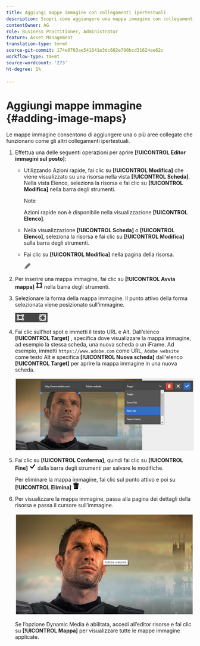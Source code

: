 ```yaml
---
title: Aggiungi mappe immagine con collegamenti ipertestuali
description: Scopri come aggiungere una mappa immagine con collegamenti ipertestuali a un’immagine.
contentOwner: AG
role: Business Practitioner, Administrator
feature: Asset Management
translation-type: tm+mt
source-git-commit: 174e0703ae541641e3dc602e700bcd31624ae62c
workflow-type: tm+mt
source-wordcount: '273'
ht-degree: 1%

---
```



# Aggiungi mappe immagine {#adding-image-maps}

Le mappe immagine consentono di aggiungere una o più aree collegate che funzionano come gli altri collegamenti ipertestuali.

1. Effettua una delle seguenti operazioni per aprire **[!UICONTROL Editor immagini sul posto]**:

   * Utilizzando Azioni rapide, fai clic su **[!UICONTROL Modifica]** che viene visualizzato su una risorsa nella vista **[!UICONTROL Scheda]**. Nella vista Elenco, seleziona la risorsa e fai clic su **[!UICONTROL Modifica]** nella barra degli strumenti.

      >[!NOTE]
      >
      >Azioni rapide non è disponibile nella visualizzazione **[!UICONTROL Elenco]**.

   * Nella visualizzazione **[!UICONTROL Scheda]** o **[!UICONTROL Elenco]**, seleziona la risorsa e fai clic su **[!UICONTROL Modifica]** sulla barra degli strumenti.
   * Fai clic su **[!UICONTROL Modifica]** nella pagina della risorsa.

      ![opzione modifica](assets/do-not-localize/edit_icon.png)

1. Per inserire una mappa immagine, fai clic su **[!UICONTROL Avvia mappa]** ![mappa immagine](assets/do-not-localize/image-map-icon.png) nella barra degli strumenti.
1. Selezionare la forma della mappa immagine. Il punto attivo della forma selezionata viene posizionato sull&#39;immagine.

   ![chlimage_1-422](assets/chlimage_1-422.png)

1. Fai clic sull’hot spot e immetti il testo URL e Alt. Dall’elenco **[!UICONTROL Target]** , specifica dove visualizzare la mappa immagine, ad esempio la stessa scheda, una nuova scheda o un iFrame. Ad esempio, immetti `https://www.adobe.com` come URL, `Adobe website` come testo Alt e specifica **[!UICONTROL Nuova scheda]** dall&#39;elenco **[!UICONTROL Target]** per aprire la mappa immagine in una nuova scheda.

   ![chlimage_1-423](assets/chlimage_1-423.png)

1. Fai clic su **[!UICONTROL Conferma]**, quindi fai clic su **[!UICONTROL Fine]** ![seleziona spunta](assets/do-not-localize/check-ok-done-icon.png) dalla barra degli strumenti per salvare le modifiche.

   Per eliminare la mappa immagine, fai clic sul punto attivo e poi su **[!UICONTROL Elimina]** ![Elimina](assets/do-not-localize/delete-solid-line.png).

1. Per visualizzare la mappa immagine, passa alla pagina dei dettagli della risorsa e passa il cursore sull’immagine.

   ![chlimage_1-426](assets/chlimage_1-426.png)

   Se l’opzione Dynamic Media è abilitata, accedi all’editor risorse e fai clic su **[!UICONTROL Mappa]** per visualizzare tutte le mappe immagine applicate.
